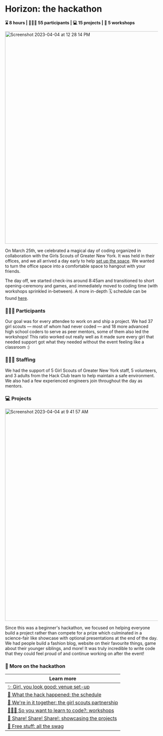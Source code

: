 # Horizon: the hackathon
**⌛️ 8 hours | 👩🏽‍💻 55 participants | 💻 15 projects | 🐝 5 workshops**

<img width="700" alt="Screenshot 2023-04-04 at 12 28 14 PM" src="https://user-images.githubusercontent.com/65808924/229856986-394760db-32ad-4af1-9aff-9aa9a3a43766.png">

On March 25th, we celebrated a magical day of coding organized in collaboration with the Girls Scouts of Greater New York. It was held in their offices, and we all arrived a day early to help [set up the space](https://github.com/hackclub/horizon/blob/main/the-hackathon/venue-setup.md). We wanted to turn the office space into a comfortable space to hangout with your friends.

The day off, we started check-ins around 8:45am and transitioned to short opening-ceremony and games, and immediately moved to coding time (with workshops sprinkled in-between). A more in-depth 🗓️ schedule can be found [here](./schedule.md).

### 👩🏽‍💻 Participants
Our goal was for every attendee to work on and ship a project. We had 37 girl scouts — most of whom had never coded — and 18 more advanced high school coders to serve as peer mentors, some of them also led the workshops! This ratio worked out really well as it made sure every girl that needed support got what they needed without the event feeling like a classroom :)

### 🧙🏼‍♀️ Staffing
We had the support of 5 Girl Scouts of Greater New York staff, 5 volunteers, and 3 adults from the Hack Club team to help maintain a safe environment. We also had a few experienced engineers join throughout the day as mentors.

### 💻 Projects 
<img width="700" alt="Screenshot 2023-04-04 at 9 41 57 AM" src="https://user-images.githubusercontent.com/65808924/229811753-eb41a555-ca90-436d-a8ea-08d0c4588c34.png">

Since this was a beginner's hackathon, we focused on helping everyone build a project rather than compete for a prize which culminated in a science-fair like showcase with optional presentations at the end of the day. We had people build a fashion blog, website on their favourite things, game about their younger siblings, and more! It was truly incredible to write code that they could feel proud of and continue working on after the event!

### 🌈 More on the hackathon
|Learn more|
|-----------|
| [✨ Girl, you look good: venue set-up](./venue-setup.md) |
| [📆 What the hack happened: the schedule](./schedule.md) |
| [🤝 We're in it together: the girl scouts partnership](./partnershipwgs.md) |
| [👩🏽‍💻 So you want to learn to code?: workshops](./workshops.md) |
| [🎤 Share! Share! Share!: showcasing the projects](./showcase.md) |
| [🗽 Free stuff: all the swag](./swag.md) |
